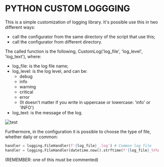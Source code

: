 # PYTHON CUSTOM LOGGGING

This is a simple customization of logging library. It's possible use this in two different ways:
* call the configurator from the same directory of the script that use this;
* call the configurator from different directory.

The called function is the following, CustomLog('log_file', 'log_level', 'log_text'), where:
* log_file: is the log file name;
* log_level: is the log level, and can be:
    * debug
    * info
    * warning
    * critical
    * error
    * (It doesn't matter if you write in uppercase or lowercase: 'info' or 'INFO')
* log_text: is the message of the log.

![test](https://github.com/fabydag19/python_custom_logging/assets/62938446/23871b4f-1ca2-427e-a37a-269b1fd24107)

Furthermore, in the configuration it is possible to choose the type of file, whether daily or common:

```python
handler = logging.FileHandler(f'{log_file}_.log') # Common log file
handler = logging.FileHandler(datetime.now().strftime(f'{log_file}_%Y%m%d.log')) # Single day log file
```

(REMEMBER: one of this must be commented)
